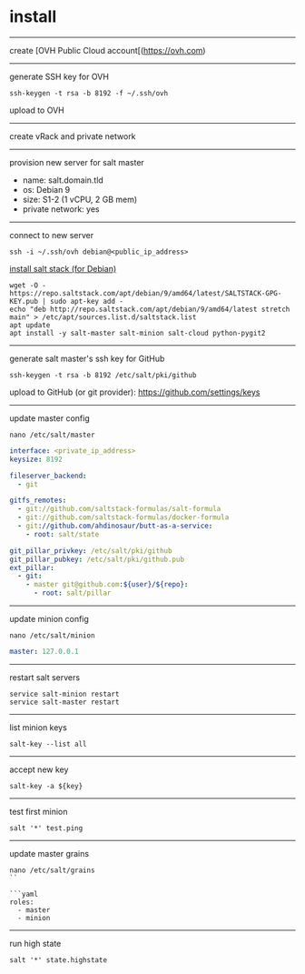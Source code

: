# install

---

create [OVH Public Cloud account[(https://ovh.com)

---

generate SSH key for OVH

```shell
ssh-keygen -t rsa -b 8192 -f ~/.ssh/ovh
```

upload to OVH

---

create vRack and private network

---

provision new server for salt master

- name: salt.domain.tld
- os: Debian 9
- size: S1-2 (1 vCPU, 2 GB mem)
- private network: yes

---

connect to new server

```shell
ssh -i ~/.ssh/ovh debian@<public_ip_address>
```

[install salt stack (for Debian)](https://repo.saltstack.com/#debian)

```shell
wget -O - https://repo.saltstack.com/apt/debian/9/amd64/latest/SALTSTACK-GPG-KEY.pub | sudo apt-key add -
echo "deb http://repo.saltstack.com/apt/debian/9/amd64/latest stretch main" > /etc/apt/sources.list.d/saltstack.list
apt update
apt install -y salt-master salt-minion salt-cloud python-pygit2
```

---

generate salt master's ssh key for GitHub

```shell
ssh-keygen -t rsa -b 8192 /etc/salt/pki/github
```

upload to GitHub (or git provider): https://github.com/settings/keys

---

update master config

```shell
nano /etc/salt/master
```

```yaml
interface: <private_ip_address>
keysize: 8192

fileserver_backend:
  - git

gitfs_remotes:
  - git://github.com/saltstack-formulas/salt-formula
  - git://github.com/saltstack-formulas/docker-formula
  - git://github.com/ahdinosaur/butt-as-a-service:
    - root: salt/state

git_pillar_privkey: /etc/salt/pki/github
git_pillar_pubkey: /etc/salt/pki/github.pub
ext_pillar:
  - git:
    - master git@github.com:${user}/${repo}:
      - root: salt/pillar
```

---

update minion config

```shell
nano /etc/salt/minion
```

```yml
master: 127.0.0.1
```

---

restart salt servers

```shell
service salt-minion restart
service salt-master restart
```

---

list minion keys

```shell
salt-key --list all
```

---

accept new key

```shell
salt-key -a ${key}
```

---

test first minion

```shell
salt '*' test.ping
```

---

update master grains

```shell
nano /etc/salt/grains
``

```yaml
roles:
  - master
  - minion
```

---

run high state

```shell
salt '*' state.highstate
```
